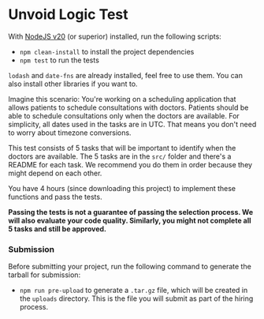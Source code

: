 # Unvoid Logic Test

With [NodeJS v20](https://nodejs.org/en/) (or superior) installed, run the following scripts:

- `npm clean-install` to install the project dependencies
- `npm test` to run the tests

`lodash` and `date-fns` are already installed, feel free to use them. You can also install other libraries if you want to.

Imagine this scenario: You're working on a scheduling application that allows patients to schedule consultations with doctors. Patients should be able to schedule consultations only when the doctors are available. For simplicity, all dates used in the tasks are in UTC. That means you don't need to worry about timezone conversions.

This test consists of 5 tasks that will be important to identify when the doctors are available. The 5 tasks are in the `src/` folder and there's a README for each task. We recommend you do them in order because they might depend on each other.

You have 4 hours (since downloading this project) to implement these functions and pass the tests.

**Passing the tests is not a guarantee of passing the selection process. We will also evaluate your code quality. Similarly, you might not complete all 5 tasks and still be approved.**

### Submission

Before submitting your project, run the following command to generate the tarball for submission:

- `npm run pre-upload` to generate a `.tar.gz` file, which will be created in the `uploads` directory. This is the file you will submit as part of the hiring process.
